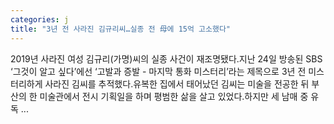 ```yaml
---
categories: j
title: "3년 전 사라진 김규리씨…실종 전 母에 15억 고소했다"
---
```

 2019년 사라진 여성 김규리(가명)씨의 실종 사건이 재조명됐다.지난 24일 방송된 SBS ‘그것이 알고 싶다’에선  ‘고발과 증발 - 마지막 통화 미스터리’라는 제목으로 3년 전 미스터리하게 사라진 김씨를 추적했다.유복한 집에서 태어났던 김씨는 미술을 전공한 뒤 부산의 한 미술관에서 전시 기획일을 하며 평범한 삶을 살고 있었다.하지만 세 남매 중 유독 ...